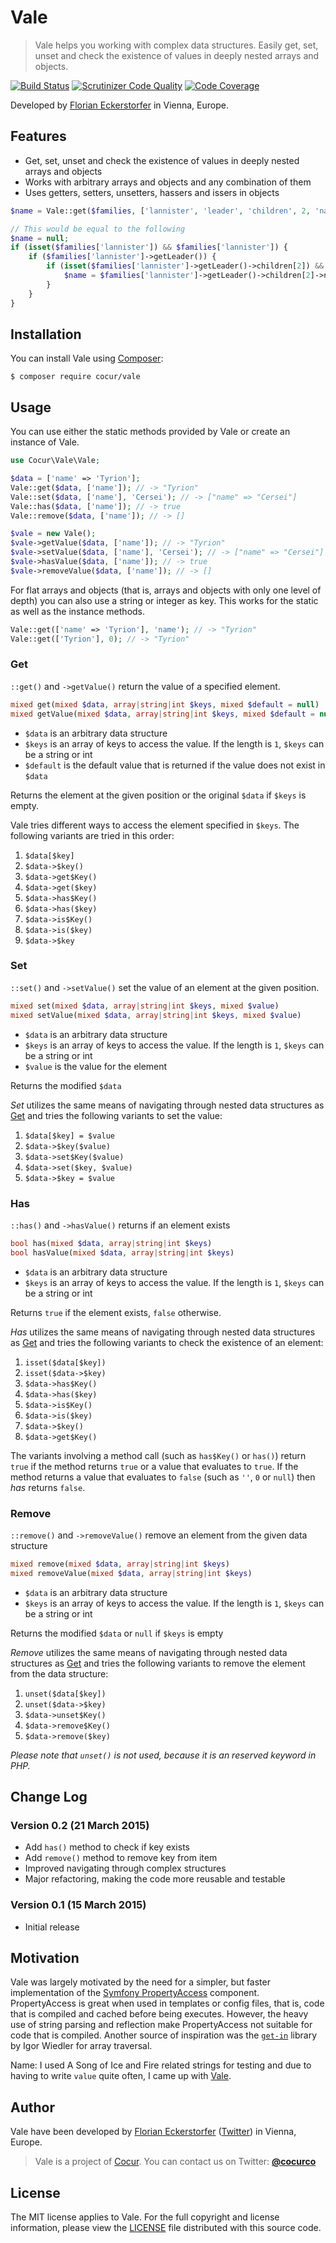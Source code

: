 Vale
====

> Vale helps you working with complex data structures. Easily get, set, unset and check the existence of values in
  deeply nested arrays and objects.

[![Build Status](https://img.shields.io/travis/cocur/vale/master.svg?style=flat)](https://travis-ci.org/cocur/vale)
[![Scrutinizer Code Quality](https://img.shields.io/scrutinizer/g/cocur/vale.svg?style=flat)](https://scrutinizer-ci.com/g/cocur/vale/?branch=master)
[![Code Coverage](https://img.shields.io/scrutinizer/coverage/g/cocur/vale.svg?style=flat)](https://scrutinizer-ci.com/g/cocur/vale/?branch=master)
 
Developed by [Florian Eckerstorfer](https://florian.ec) in Vienna, Europe.


Features
--------

- Get, set, unset and check the existence of values in deeply nested arrays and objects
- Works with arbitrary arrays and objects and any combination of them
- Uses getters, setters, unsetters, hassers and issers in objects

```php
$name = Vale::get($families, ['lannister', 'leader', 'children', 2, 'name']);

// This would be equal to the following
$name = null;
if (isset($families['lannister']) && $families['lannister']) {
    if ($families['lannister']->getLeader()) {
        if (isset($families['lannister']->getLeader()->children[2]) && $families['lannister']->getLeader()->children[2]) {
            $name = $families['lannister']->getLeader()->children[2]->name();
        }
    }
}
```


Installation
------------

You can install Vale using [Composer](https://getcomposer.org):

```shell
$ composer require cocur/vale
```


Usage
-----

You can use either the static methods provided by Vale or create an instance of Vale.

```php
use Cocur\Vale\Vale;

$data = ['name' => 'Tyrion'];
Vale::get($data, ['name']); // -> "Tyrion"
Vale::set($data, ['name'], 'Cersei'); // -> ["name" => "Cersei"]
Vale::has($data, ['name']); // -> true
Vale::remove($data, ['name']); // -> []

$vale = new Vale();
$vale->getValue($data, ['name']); // -> "Tyrion"
$vale->setValue($data, ['name'], 'Cersei'); // -> ["name" => "Cersei"]
$vale->hasValue($data, ['name']); // -> true
$vale->removeValue($data, ['name']); // -> []
```

For flat arrays and objects (that is, arrays and objects with only one level of depth) you can also use a string
or integer as key. This works for the static as well as the instance methods.

```php
Vale::get(['name' => 'Tyrion'], 'name'); // -> "Tyrion"
Vale::get(['Tyrion'], 0); // -> "Tyrion"
```


### Get

`::get()` and `->getValue()` return the value of a specified element.

```php
mixed get(mixed $data, array|string|int $keys, mixed $default = null)
mixed getValue(mixed $data, array|string|int $keys, mixed $default = null)
```

- `$data` is an arbitrary data structure
- `$keys` is an array of keys to access the value. If the length is `1`, `$keys` can be a string or int
- `$default` is the default value that is returned if the value does not exist in `$data`

Returns the element at the given position or the original `$data` if `$keys` is empty.

Vale tries different ways to access the element specified in `$keys`. The following variants are tried in this order:

1. `$data[$key]`
2. `$data->$key()`
3. `$data->get$Key()`
4. `$data->get($key)`
5. `$data->has$Key()`
6. `$data->has($key)`
7. `$data->is$Key()`
8. `$data->is($key)`
9. `$data->$key`

### Set

`::set()` and `->setValue()` set the value of an element at the given position.

```php
mixed set(mixed $data, array|string|int $keys, mixed $value)
mixed setValue(mixed $data, array|string|int $keys, mixed $value)
```

- `$data` is an arbitrary data structure
- `$keys` is an array of keys to access the value. If the length is `1`, `$keys` can be a string or int
- `$value` is the value for the element

Returns the modified `$data`

*Set* utilizes the same means of navigating through nested data structures as [Get](#get) and tries the following
variants to set the value:

1. `$data[$key] = $value`
2. `$data->$key($value)`
3. `$data->set$Key($value)`
4. `$data->set($key, $value)`
5. `$data->$key = $value`

### Has

`::has()` and `->hasValue()` returns if an element exists

```php
bool has(mixed $data, array|string|int $keys)
bool hasValue(mixed $data, array|string|int $keys)
```

- `$data` is an arbitrary data structure
- `$keys` is an array of keys to access the value. If the length is `1`, `$keys` can be a string or int

Returns `true` if the element exists, `false` otherwise.

*Has* utilizes the same means of navigating through nested data structures as [Get](#get) and tries the following
variants to check the existence of an element:

1. `isset($data[$key])`
2. `isset($data->$key)`
3. `$data->has$Key()`
4. `$data->has($key)`
5. `$data->is$Key()`
6. `$data->is($key)`
7. `$data->$key()`
8. `$data->get$Key()`

The variants involving a method call (such as `has$Key()` or `has()`) return `true` if the method returns `true` or
a value that evaluates to `true`. If the method returns a value that evaluates to `false` (such as `''`, `0` or `null`)
then *has* returns `false`.

### Remove

`::remove()` and `->removeValue()` remove an element from the given data structure

```php
mixed remove(mixed $data, array|string|int $keys)
mixed removeValue(mixed $data, array|string|int $keys)
```

- `$data` is an arbitrary data structure
- `$keys` is an array of keys to access the value. If the length is `1`, `$keys` can be a string or int

Returns the modified `$data` or `null` if `$keys` is empty

*Remove* utilizes the same means of navigating through nested data structures as [Get](#get) and tries the following
variants to remove the element from the data structure:

1. `unset($data[$key])`
2. `unset($data->$key)`
3. `$data->unset$Key()`
4. `$data->remove$Key()`
5. `$data->remove($key)`

*Please note that `unset()` is not used, because it is an reserved keyword in PHP.*


Change Log
----------

### Version 0.2 (21 March 2015)

- Add `has()` method to check if key exists
- Add `remove()` method to remove key from item
- Improved navigating through complex structures
- Major refactoring, making the code more reusable and testable

### Version 0.1 (15 March 2015)

- Initial release


Motivation
----------

Vale was largely motivated by the need for a simpler, but faster implementation of the 
[Symfony PropertyAccess](http://symfony.com/doc/current/components/property_access/introduction.html) component.
PropertyAccess is great when used in templates or config files, that is, code that is compiled and cached before
being executes. However, the heavy use of string parsing and reflection make PropertyAccess not suitable for code that
is compiled. Another source of inspiration was the [`get-in`](https://github.com/igorw/get-in) library by Igor
Wiedler for array traversal.

Name: I used A Song of Ice and Fire related strings for testing and due to having to write `value` quite often, I came
up with [Vale](http://awoiaf.westeros.org/index.php/Vale_of_Arryn).


Author
------

Vale have been developed by [Florian Eckerstorfer](https://florian.ec) ([Twitter](https://twitter.com/Florian_)) in
Vienna, Europe.

> Vale is a project of [Cocur](http://cocur.co). You can contact us on Twitter:
> [**@cocurco**](https://twitter.com/cocurco)


License
-------

The MIT license applies to Vale. For the full copyright and license information, please view the 
[LICENSE](https://github.com/cocur/vale/blob/master/LICENSE) file distributed with this source code.
